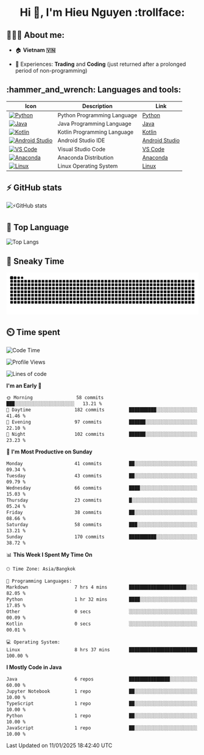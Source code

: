 <h1 align="center">Hi 👋, I'm Hieu Nguyen :trollface:</h1>

<h2 align="left">👨🏻‍💻 About me:</h2>

- :house: **Vietnam :vietnam:**

- 📄 Experiences: **Trading** and **Coding** (just returned after a prolonged period of non-programming)


<h2 align="left">:hammer_and_wrench: Languages and tools:</h2>

| Icon | Description | Link |
|---|---|---|
| [![Python](https://skillicons.dev/icons?i=python)](https://www.python.org/) | Python Programming Language | [Python](https://www.python.org/) |
| [![Java](https://skillicons.dev/icons?i=java)](https://www.java.com/) | Java Programming Language | [Java](https://www.java.com/) | 
| [![Kotlin](https://skillicons.dev/icons?i=kotlin)](https://kotlinlang.org/) | Kotlin Programming Language | [Kotlin](https://kotlinlang.org/) |
| [![Android Studio](https://skillicons.dev/icons?i=androidstudio)](https://developer.android.com/studio) | Android Studio IDE | [Android Studio](https://developer.android.com/studio) |
| [![VS Code](https://skillicons.dev/icons?i=vscode)](https://code.visualstudio.com/) | Visual Studio Code | [VS Code](https://code.visualstudio.com/) |
| [![Anaconda](https://skillicons.dev/icons?i=anaconda)](https://www.anaconda.com/) | Anaconda Distribution | [Anaconda](https://www.anaconda.com/) |
| [![Linux](https://skillicons.dev/icons?i=linux)](https://www.linux.org/) | Linux Operating System | [Linux](https://www.linux.org/) |


<h2>⚡ GitHub stats</h2>

![⚡GitHub stats](https://github-readme-stats-9793-ultimatebrok-projects.vercel.app/api?username=ultimateBroK&show_icons=true&theme=dark)

<h2>🥇 Top Language</h2>

![Top Langs](https://github-readme-stats-9793-ultimatebrok-projects.vercel.app/api/top-langs?username=ultimateBroK&size_weight=0.5&count_weight=0.5&layout=compact&theme=dark)

<h2>🐍 Sneaky Time</h2>

![Snake animation](https://raw.githubusercontent.com/ultimateBroK/ultimateBroK/output/github-contribution-grid-snake-dark.svg)

<h2>⏲️ Time spent</h2>

<!--START_SECTION:waka-->
![Code Time](http://img.shields.io/badge/Code%20Time-157%20hrs%2026%20mins-blue)

![Profile Views](http://img.shields.io/badge/Profile%20Views-0-blue)

![Lines of code](https://img.shields.io/badge/From%20Hello%20World%20I%27ve%20Written-73.3%20thousand%20lines%20of%20code-blue)

**I'm an Early 🐤** 

```text
🌞 Morning                58 commits          ███░░░░░░░░░░░░░░░░░░░░░░   13.21 % 
🌆 Daytime                182 commits         ██████████░░░░░░░░░░░░░░░   41.46 % 
🌃 Evening                97 commits          ██████░░░░░░░░░░░░░░░░░░░   22.10 % 
🌙 Night                  102 commits         ██████░░░░░░░░░░░░░░░░░░░   23.23 % 
```
📅 **I'm Most Productive on Sunday** 

```text
Monday                   41 commits          ██░░░░░░░░░░░░░░░░░░░░░░░   09.34 % 
Tuesday                  43 commits          ██░░░░░░░░░░░░░░░░░░░░░░░   09.79 % 
Wednesday                66 commits          ████░░░░░░░░░░░░░░░░░░░░░   15.03 % 
Thursday                 23 commits          █░░░░░░░░░░░░░░░░░░░░░░░░   05.24 % 
Friday                   38 commits          ██░░░░░░░░░░░░░░░░░░░░░░░   08.66 % 
Saturday                 58 commits          ███░░░░░░░░░░░░░░░░░░░░░░   13.21 % 
Sunday                   170 commits         ██████████░░░░░░░░░░░░░░░   38.72 % 
```


📊 **This Week I Spent My Time On** 

```text
🕑︎ Time Zone: Asia/Bangkok

💬 Programming Languages: 
Markdown                 7 hrs 4 mins        █████████████████████░░░░   82.05 % 
Python                   1 hr 32 mins        ████░░░░░░░░░░░░░░░░░░░░░   17.85 % 
Other                    0 secs              ░░░░░░░░░░░░░░░░░░░░░░░░░   00.09 % 
Kotlin                   0 secs              ░░░░░░░░░░░░░░░░░░░░░░░░░   00.01 % 

💻 Operating System: 
Linux                    8 hrs 37 mins       █████████████████████████   100.00 % 
```

**I Mostly Code in Java** 

```text
Java                     6 repos             ███████████████░░░░░░░░░░   60.00 % 
Jupyter Notebook         1 repo              ██░░░░░░░░░░░░░░░░░░░░░░░   10.00 % 
TypeScript               1 repo              ██░░░░░░░░░░░░░░░░░░░░░░░   10.00 % 
Python                   1 repo              ██░░░░░░░░░░░░░░░░░░░░░░░   10.00 % 
JavaScript               1 repo              ██░░░░░░░░░░░░░░░░░░░░░░░   10.00 % 
```




 Last Updated on 11/01/2025 18:42:40 UTC
<!--END_SECTION:waka-->
